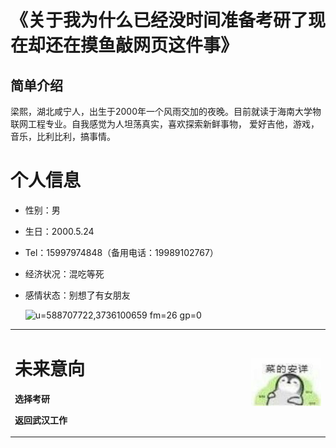 # 《关于我为什么已经没时间准备考研了现在却还在摸鱼敲网页这件事》

## 简单介绍
梁熙，湖北咸宁人，出生于2000年一个风雨交加的夜晚。目前就读于海南大学物联网工程专业。自我感觉为人坦荡真实，喜欢探索新鲜事物，
爱好吉他，游戏，音乐，比利比利，搞事情。

# 个人信息
- 性别：男
- 生日：2000.5.24
- Tel：15997974848（备用电话：19989102767）
- 经济状况：混吃等死
- 感情状态：别想了有女朋友

  ![u=588707722,3736100659 fm=26 gp=0](https://user-images.githubusercontent.com/81002672/111862129-30adf400-898e-11eb-8cf2-b76e29154cc9.png)

<table border="0">
  <tr>
    <td width="75%">
      <h1>未来意向</h1>
      <p><b>选择考研</b></p>
      <p><b>返回武汉工作</b></p>
    </td>
    <td width="25%">
      <img src="/IMG_1175(20210312-112821).JPG" width="100%">      
    </td>
  </tr>
</table>
